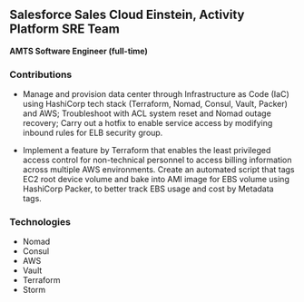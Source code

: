 ## Salesforce Sales Cloud Einstein, Activity Platform SRE Team

**AMTS Software Engineer (full-time)**

### Contributions

 - Manage and provision data center through Infrastructure as Code (IaC) using HashiCorp tech stack (Terraform, Nomad, Consul, Vault, Packer) and AWS; Troubleshoot with ACL system reset and Nomad outage recovery; Carry out a hotfix to enable service access by modifying inbound rules for ELB security group. 

 - Implement a feature by Terraform that enables the least privileged access control for non-technical personnel to access billing information across multiple AWS environments. Create an automated script that tags EC2 root device volume and bake into AMI image for EBS volume using HashiCorp Packer, to better track EBS usage and cost by Metadata tags.  
 
### Technologies
 - Nomad
 - Consul
 - AWS
 - Vault
 - Terraform
 - Storm